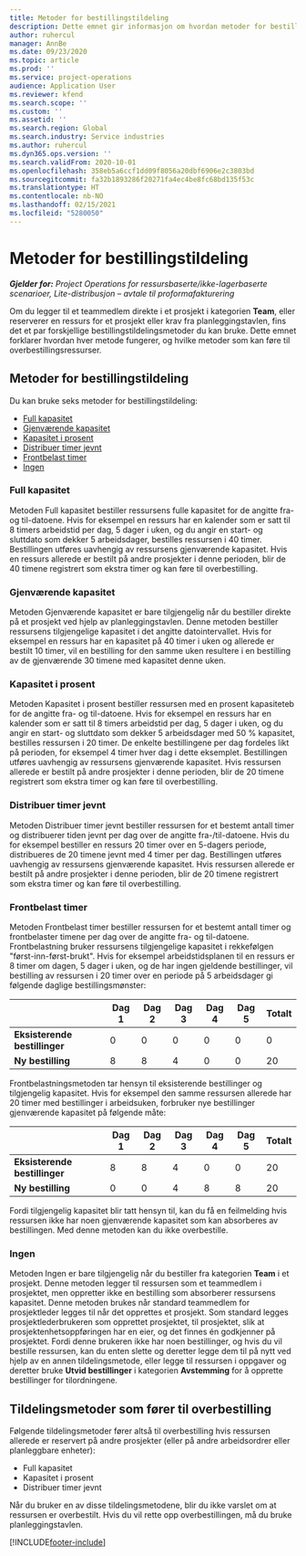 ```yaml
---
title: Metoder for bestillingstildeling
description: Dette emnet gir informasjon om hvordan metoder for bestillingstildeling fungerer i Project-operasjoner.
author: ruhercul
manager: AnnBe
ms.date: 09/23/2020
ms.topic: article
ms.prod: ''
ms.service: project-operations
audience: Application User
ms.reviewer: kfend
ms.search.scope: ''
ms.custom: ''
ms.assetid: ''
ms.search.region: Global
ms.search.industry: Service industries
ms.author: ruhercul
ms.dyn365.ops.version: ''
ms.search.validFrom: 2020-10-01
ms.openlocfilehash: 358eb5a6ccf1dd09f8056a20dbf6906e2c3803bd
ms.sourcegitcommit: fa32b1893286f20271fa4ec4be8fc68bd135f53c
ms.translationtype: HT
ms.contentlocale: nb-NO
ms.lasthandoff: 02/15/2021
ms.locfileid: "5280050"
---
```

# <a name="booking-allocation-methods"></a>Metoder for bestillingstildeling

_**Gjelder for:** Project Operations for ressursbaserte/ikke-lagerbaserte scenarioer, Lite-distribusjon – avtale til proformafakturering_

Om du legger til et teammedlem direkte i et prosjekt i kategorien **Team**, eller reserverer en ressurs for et prosjekt eller krav fra planleggingstavlen, fins det et par forskjellige bestillingstildelingsmetoder du kan bruke. Dette emnet forklarer hvordan hver metode fungerer, og hvilke metoder som kan føre til overbestillingsressurser.

## <a name="booking-allocation-methods"></a>Metoder for bestillingstildeling

Du kan bruke seks metoder for bestillingstildeling:

- [Full kapasitet](#full)
- [Gjenværende kapasitet](#remaining)
- [Kapasitet i prosent](#percentage)
- [Distribuer timer jevnt](#evenly)
- [Frontbelast timer](#front)
- [Ingen](#none)

### <a name="full-capacity"></a><a name="full"></a>Full kapasitet 
Metoden Full kapasitet bestiller ressursens fulle kapasitet for de angitte fra- og til-datoene. Hvis for eksempel en ressurs har en kalender som er satt til 8 timers arbeidstid per dag, 5 dager i uken, og du angir en start- og sluttdato som dekker 5 arbeidsdager, bestilles ressursen i 40 timer. Bestillingen utføres uavhengig av ressursens gjenværende kapasitet. Hvis en ressurs allerede er bestilt på andre prosjekter i denne perioden, blir de 40 timene registrert som ekstra timer og kan føre til overbestilling.

### <a name="remaining-capacity"></a><a name="remaining"></a>Gjenværende kapasitet
Metoden Gjenværende kapasitet er bare tilgjengelig når du bestiller direkte på et prosjekt ved hjelp av planleggingstavlen. Denne metoden bestiller ressursens tilgjengelige kapasitet i det angitte datointervallet. Hvis for eksempel en ressurs har en kapasitet på 40 timer i uken og allerede er bestilt 10 timer, vil en bestilling for den samme uken resultere i en bestilling av de gjenværende 30 timene med kapasitet denne uken.

### <a name="percentage-capacity"></a><a name="percentage"></a>Kapasitet i prosent
Metoden Kapasitet i prosent bestiller ressursen med en prosent kapasiteteb for de angitte fra- og til-datoene. Hvis for eksempel en ressurs har en kalender som er satt til 8 timers arbeidstid per dag, 5 dager i uken, og du angir en start- og sluttdato som dekker 5 arbeidsdager med 50 % kapasitet, bestilles ressursen i 20 timer. De enkelte bestillingene per dag fordeles likt på perioden, for eksempel 4 timer hver dag i dette eksemplet. Bestillingen utføres uavhengig av ressursens gjenværende kapasitet. Hvis ressursen allerede er bestilt på andre prosjekter i denne perioden, blir de 20 timene registrert som ekstra timer og kan føre til overbestilling.

### <a name="evenly-distribute-hours"></a><a name="evenly"></a>Distribuer timer jevnt
Metoden Distribuer timer jevnt bestiller ressursen for et bestemt antall timer og distribuerer tiden jevnt per dag over de angitte fra-/til-datoene. Hvis du for eksempel bestiller en ressurs 20 timer over en 5-dagers periode, distribueres de 20 timene jevnt med 4 timer per dag. Bestillingen utføres uavhengig av ressursens gjenværende kapasitet. Hvis ressursen allerede er bestilt på andre prosjekter i denne perioden, blir de 20 timene registrert som ekstra timer og kan føre til overbestilling.

### <a name="front-load-hours"></a><a name="front"></a>Frontbelast timer
Metoden Frontbelast timer bestiller ressursen for et bestemt antall timer og frontbelaster timene per dag over de angitte fra- og til-datoene. Frontbelastning bruker ressursens tilgjengelige kapasitet i rekkefølgen "først-inn-først-brukt". Hvis for eksempel arbeidstidsplanen til en ressurs er 8 timer om dagen, 5 dager i uken, og de har ingen gjeldende bestillinger, vil bestilling av ressursen i 20 timer over en periode på 5 arbeidsdager gi følgende daglige bestillingsmønster: 

|                           |    Dag 1    |    Dag 2    |    Dag 3    |    Dag 4    |    Dag 5    |    Totalt    |
|---------------------------|-------------|-------------|-------------|-------------|-------------|-------------|
|    **Eksisterende bestillinger**    |    0        |    0        |    0        |    0        |    0        |    0        |
|    **Ny bestilling**          |    8        |    8        |    4        |    0        |    0        |    20       |

Frontbelastningsmetoden tar hensyn til eksisterende bestillinger og tilgjengelig kapasitet. Hvis for eksempel den samme ressursen allerede har 20 timer med bestillinger i arbeidsuken, forbruker nye bestillinger gjenværende kapasitet på følgende måte:

|                     | Dag 1 | Dag 2 | Dag 3 | Dag 4 | Dag 5 | Totalt |
|---------------------|-------|-------|-------|-------|-------|-------|
| **Eksisterende bestillinger** | 8     | 8     | 4     | 0     | 0     | 20    |
| **Ny bestilling**       | 0     | 0     | 4     | 8     | 8     | 20    |

Fordi tilgjengelig kapasitet blir tatt hensyn til, kan du få en feilmelding hvis ressursen ikke har noen gjenværende kapasitet som kan absorberes av bestillingen. Med denne metoden kan du ikke overbestille.

### <a name="none"></a><a name="none"></a>Ingen
Metoden Ingen er bare tilgjengelig når du bestiller fra kategorien **Team** i et prosjekt. Denne metoden legger til ressursen som et teammedlem i prosjektet, men oppretter ikke en bestilling som absorberer ressursens kapasitet. Denne metoden brukes når standard teammedlem for prosjektleder legges til når det opprettes et prosjekt. Som standard legges prosjektlederbrukeren som opprettet prosjektet, til prosjektet, slik at prosjektenhetsoppføringen har en eier, og det finnes én godkjenner på prosjektet. Fordi denne brukeren ikke har noen bestillinger, og hvis du vil bestille ressursen, kan du enten slette og deretter legge dem til på nytt ved hjelp av en annen tildelingsmetode, eller legge til ressursen i oppgaver og deretter bruke **Utvid bestillinger** i kategorien **Avstemming** for å opprette bestillinger for tilordningene.

## <a name="allocation-methods-that-lead-to-overbooking"></a>Tildelingsmetoder som fører til overbestilling
Følgende tildelingsmetoder fører altså til overbestilling hvis ressursen allerede er reservert på andre prosjekter (eller på andre arbeidsordrer eller planleggbare enheter):

- Full kapasitet
- Kapasitet i prosent
- Distribuer timer jevnt

Når du bruker en av disse tildelingsmetodene, blir du ikke varslet om at ressursen er overbestilt. Hvis du vil rette opp overbestillingen, må du bruke planleggingstavlen.


[!INCLUDE[footer-include](../includes/footer-banner.md)]
